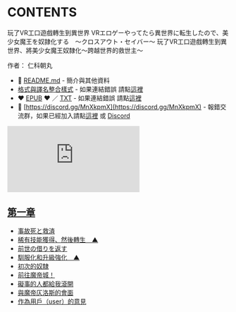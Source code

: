 # CONTENTS

玩了VR工口遊戲轉生到異世界
VRエロゲーやってたら異世界に転生したので、美少女魔王を奴隷化する　〜クロスアウト・セイバー〜
玩了VR工口遊戲轉生到異世界、將美少女魔王奴隸化〜跨越世界的救世主〜

作者： 仁科朝丸



- :closed_book: [README.md](README.md) - 簡介與其他資料
- [格式與譯名整合樣式](https://github.com/bluelovers/node-novel/blob/master/lib/locales/%E7%8E%A9%E4%BA%86VR%E5%B7%A5%E5%8F%A3%E9%81%8A%E6%88%B2%E8%BD%89%E7%94%9F%E5%88%B0%E7%95%B0%E4%B8%96%E7%95%8C.ts) - 如果連結錯誤 請點[這裡](https://github.com/bluelovers/node-novel/blob/master/lib/locales/)
-  :heart: [EPUB](https://gitlab.com/demonovel/epub-txt/blob/master/syosetu/%E7%8E%A9%E4%BA%86VR%E5%B7%A5%E5%8F%A3%E9%81%8A%E6%88%B2%E8%BD%89%E7%94%9F%E5%88%B0%E7%95%B0%E4%B8%96%E7%95%8C%E3%80%81%E5%B0%87%E7%BE%8E%E5%B0%91%E5%A5%B3%E9%AD%94%E7%8E%8B%E5%A5%B4%E9%9A%B8%E5%8C%96%E3%80%9C%E8%B7%A8%E8%B6%8A%E4%B8%96%E7%95%8C%E7%9A%84%E6%95%91%E4%B8%96%E4%B8%BB%E3%80%9C.epub) :heart:  ／ [TXT](https://gitlab.com/demonovel/epub-txt/blob/master/syosetu/out/%E7%8E%A9%E4%BA%86VR%E5%B7%A5%E5%8F%A3%E9%81%8A%E6%88%B2%E8%BD%89%E7%94%9F%E5%88%B0%E7%95%B0%E4%B8%96%E7%95%8C%E3%80%81%E5%B0%87%E7%BE%8E%E5%B0%91%E5%A5%B3%E9%AD%94.out.txt) - 如果連結錯誤 請點[這裡](https://gitlab.com/demonovel/epub-txt/blob/master/syosetu/)
- :mega: [https://discord.gg/MnXkpmX](https://discord.gg/MnXkpmX) - 報錯交流群，如果已經加入請點[這裡](https://discordapp.com/channels/467794087769014273/467794088285175809) 或 [Discord](https://discordapp.com/channels/@me)


![導航目錄](https://chart.apis.google.com/chart?cht=qr&chs=150x150&chl=https://gitlab.com/novel-group/txt-source/blob/master/syosetu/玩了VR工口遊戲轉生到異世界/導航目錄.md "導航目錄")




## [第一章](00000_第一章)

- [事故死と救済](00000_第一章/00010_事故死と救済.txt)
- [稀有技能獲得、然後轉生　▲](00000_第一章/00020_稀有技能獲得、然後轉生　▲.txt)
- [前世の借りを返す](00000_第一章/00030_前世の借りを返す.txt)
- [馴服化和升級強化　▲](00000_第一章/00040_馴服化和升級強化　▲.txt)
- [初次的奴隸](00000_第一章/00050_初次的奴隸.txt)
- [前往魔帝城！](00000_第一章/00060_前往魔帝城！.txt)
- [礙事的人都給我滾開](00000_第一章/00070_礙事的人都給我滾開.txt)
- [與魔帝仄洛斯的會面](00000_第一章/00080_與魔帝仄洛斯的會面.txt)
- [作為用戶（user）的意見](00000_第一章/00090_作為用戶（user）的意見.txt)

